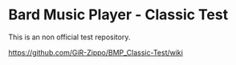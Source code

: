 # Bard Music Player - Classic Test
This is an non official test repository.

https://github.com/GiR-Zippo/BMP_Classic-Test/wiki
